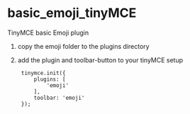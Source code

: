 # basic_emoji_tinyMCE
TinyMCE basic Emoji plugin 

1) copy the emoji folder to the plugins directory

2) add the plugin and toolbar-button to your tinyMCE setup 

        tinymce.init({
            plugins: [
                'emoji'
            ],
            toolbar: 'emoji'
        });

